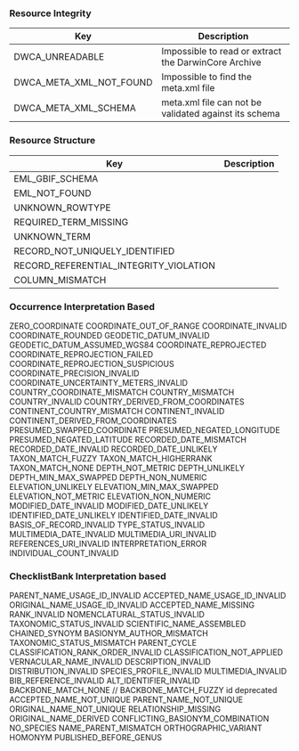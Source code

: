 ### Resource Integrity
|Key            |Description    |
| ------------- | ------------- |
|DWCA_UNREADABLE | Impossible to read or extract the DarwinCore Archive
|DWCA_META_XML_NOT_FOUND | Impossible to find the meta.xml file
|DWCA_META_XML_SCHEMA | meta.xml file can not be validated against its schema

### Resource Structure
|Key            |Description    |
| ------------- | ------------- |
|EML_GBIF_SCHEMA|
|EML_NOT_FOUND|
|UNKNOWN_ROWTYPE|
|REQUIRED_TERM_MISSING|
|UNKNOWN_TERM|
|RECORD_NOT_UNIQUELY_IDENTIFIED|
|RECORD_REFERENTIAL_INTEGRITY_VIOLATION|
|COLUMN_MISMATCH|

### Occurrence Interpretation Based
ZERO_COORDINATE
COORDINATE_OUT_OF_RANGE
COORDINATE_INVALID
COORDINATE_ROUNDED
GEODETIC_DATUM_INVALID
GEODETIC_DATUM_ASSUMED_WGS84
COORDINATE_REPROJECTED
COORDINATE_REPROJECTION_FAILED
COORDINATE_REPROJECTION_SUSPICIOUS
COORDINATE_PRECISION_INVALID
COORDINATE_UNCERTAINTY_METERS_INVALID
COUNTRY_COORDINATE_MISMATCH
COUNTRY_MISMATCH
COUNTRY_INVALID
COUNTRY_DERIVED_FROM_COORDINATES
CONTINENT_COUNTRY_MISMATCH
CONTINENT_INVALID
CONTINENT_DERIVED_FROM_COORDINATES
PRESUMED_SWAPPED_COORDINATE
PRESUMED_NEGATED_LONGITUDE
PRESUMED_NEGATED_LATITUDE
RECORDED_DATE_MISMATCH
RECORDED_DATE_INVALID
RECORDED_DATE_UNLIKELY
TAXON_MATCH_FUZZY
TAXON_MATCH_HIGHERRANK
TAXON_MATCH_NONE
DEPTH_NOT_METRIC
DEPTH_UNLIKELY
DEPTH_MIN_MAX_SWAPPED
DEPTH_NON_NUMERIC
ELEVATION_UNLIKELY
ELEVATION_MIN_MAX_SWAPPED
ELEVATION_NOT_METRIC
ELEVATION_NON_NUMERIC
MODIFIED_DATE_INVALID
MODIFIED_DATE_UNLIKELY
IDENTIFIED_DATE_UNLIKELY
IDENTIFIED_DATE_INVALID
BASIS_OF_RECORD_INVALID
TYPE_STATUS_INVALID
MULTIMEDIA_DATE_INVALID
MULTIMEDIA_URI_INVALID
REFERENCES_URI_INVALID
INTERPRETATION_ERROR
INDIVIDUAL_COUNT_INVALID

### ChecklistBank Interpretation based
PARENT_NAME_USAGE_ID_INVALID
ACCEPTED_NAME_USAGE_ID_INVALID
ORIGINAL_NAME_USAGE_ID_INVALID
ACCEPTED_NAME_MISSING
RANK_INVALID
NOMENCLATURAL_STATUS_INVALID
TAXONOMIC_STATUS_INVALID
SCIENTIFIC_NAME_ASSEMBLED
CHAINED_SYNOYM
BASIONYM_AUTHOR_MISMATCH
TAXONOMIC_STATUS_MISMATCH
PARENT_CYCLE
CLASSIFICATION_RANK_ORDER_INVALID
CLASSIFICATION_NOT_APPLIED
VERNACULAR_NAME_INVALID
DESCRIPTION_INVALID
DISTRIBUTION_INVALID
SPECIES_PROFILE_INVALID
MULTIMEDIA_INVALID
BIB_REFERENCE_INVALID
ALT_IDENTIFIER_INVALID
BACKBONE_MATCH_NONE
// BACKBONE_MATCH_FUZZY id deprecated
ACCEPTED_NAME_NOT_UNIQUE
PARENT_NAME_NOT_UNIQUE
ORIGINAL_NAME_NOT_UNIQUE
RELATIONSHIP_MISSING
ORIGINAL_NAME_DERIVED
CONFLICTING_BASIONYM_COMBINATION
NO_SPECIES
NAME_PARENT_MISMATCH
ORTHOGRAPHIC_VARIANT
HOMONYM
PUBLISHED_BEFORE_GENUS
